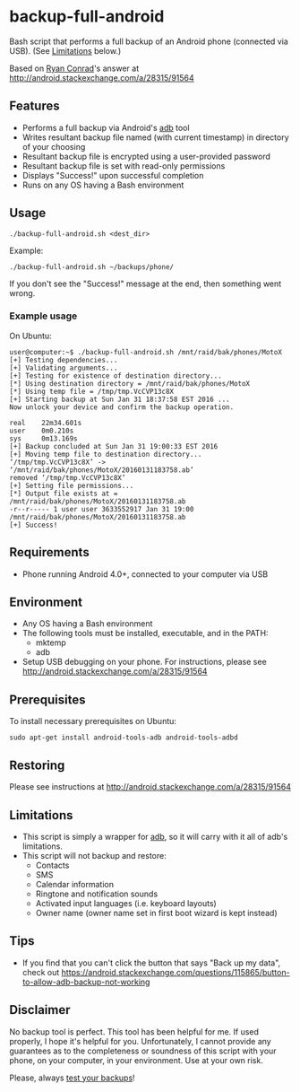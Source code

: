 # backup-full-android
Bash script that performs a full backup of an Android phone (connected via USB).  (See [Limitations](#limitations) below.)

Based on [Ryan Conrad](https://android.stackexchange.com/users/1951/ryan-conrad)'s answer at http://android.stackexchange.com/a/28315/91564


## Features

* Performs a full backup via Android's [adb](https://developer.android.com/tools/help/adb.html) tool
* Writes resultant backup file named (with current timestamp) in directory of your choosing
* Resultant backup file is encrypted using a user-provided password
* Resultant backup file is set with read-only permissions
* Displays "Success!" upon successful completion
* Runs on any OS having a Bash environment


## Usage

```
./backup-full-android.sh <dest_dir> 
```
Example:
```
./backup-full-android.sh ~/backups/phone/
```

If you don't see the "Success!" message at the end, then something went wrong.

### Example usage
On Ubuntu:
```
user@computer:~$ ./backup-full-android.sh /mnt/raid/bak/phones/MotoX
[+] Testing dependencies...
[+] Validating arguments...
[+] Testing for existence of destination directory...
[*] Using destination directory = /mnt/raid/bak/phones/MotoX
[*] Using temp file = /tmp/tmp.VcCVP13c8X
[+] Starting backup at Sun Jan 31 18:37:58 EST 2016 ...
Now unlock your device and confirm the backup operation.

real    22m34.601s
user    0m0.210s
sys     0m13.169s
[+] Backup concluded at Sun Jan 31 19:00:33 EST 2016
[+] Moving temp file to destination directory...
‘/tmp/tmp.VcCVP13c8X’ -> ‘/mnt/raid/bak/phones/MotoX/20160131183758.ab’
removed ‘/tmp/tmp.VcCVP13c8X’
[+] Setting file permissions...
[*] Output file exists at = /mnt/raid/bak/phones/MotoX/20160131183758.ab
-r--r----- 1 user user 3633552917 Jan 31 19:00 /mnt/raid/bak/phones/MotoX/20160131183758.ab
[+] Success!
```


## Requirements

* Phone running Android 4.0+, connected to your computer via USB


## Environment

* Any OS having a Bash environment
* The following tools must be installed, executable, and in the PATH:
    * mktemp
    * adb
* Setup USB debugging on your phone.  For instructions, please see http://android.stackexchange.com/a/28315/91564


## Prerequisites

To install necessary prerequisites on Ubuntu:

    sudo apt-get install android-tools-adb android-tools-adbd


## Restoring

Please see instructions at http://android.stackexchange.com/a/28315/91564


## Limitations

* This script is simply a wrapper for [adb](https://developer.android.com/tools/help/adb.html), so it will carry with it all of adb's limitations.
* This script will not backup and restore:
    * Contacts
    * SMS
    * Calendar information
    * Ringtone and notification sounds
    * Activated input languages (i.e. keyboard layouts)
    * Owner name (owner name set in first boot wizard is kept instead)


## Tips

* If you find that you can't click the button that says "Back up my data", check out https://android.stackexchange.com/questions/115865/button-to-allow-adb-backup-not-working


## Disclaimer

No backup tool is perfect.  This tool has been helpful for me.  If used properly, I hope it's helpful for you.  Unfortunately, I cannot provide any guarantees as to the completeness or soundness of this script with your phone, on your computer, in your environment.  Use at your own risk.

Please, always [test your backups](http://searchdatabackup.techtarget.com/tip/Backup-and-recovery-basics-Testing-your-backups)!
